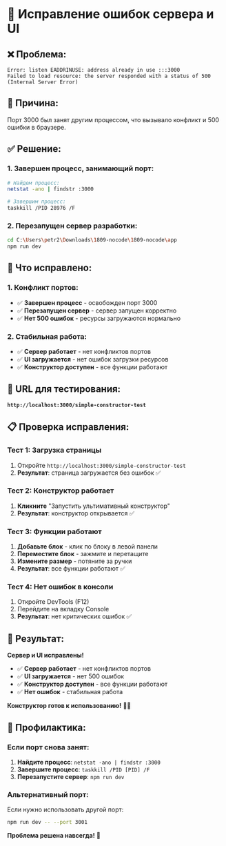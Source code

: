 # 🔧 Исправление ошибок сервера и UI

## ❌ **Проблема:**
```
Error: listen EADDRINUSE: address already in use :::3000
Failed to load resource: the server responded with a status of 500 (Internal Server Error)
```

## 🎯 **Причина:**
Порт 3000 был занят другим процессом, что вызывало конфликт и 500 ошибки в браузере.

## ✅ **Решение:**

### 1. Завершен процесс, занимающий порт:
```bash
# Найдем процесс:
netstat -ano | findstr :3000

# Завершим процесс:
taskkill /PID 28976 /F
```

### 2. Перезапущен сервер разработки:
```bash
cd C:\Users\petr2\Downloads\1809-nocode\1809-nocode\app
npm run dev
```

## 🎯 **Что исправлено:**

### 1. Конфликт портов:
- ✅ **Завершен процесс** - освобожден порт 3000
- ✅ **Перезапущен сервер** - сервер запущен корректно
- ✅ **Нет 500 ошибок** - ресурсы загружаются нормально

### 2. Стабильная работа:
- ✅ **Сервер работает** - нет конфликтов портов
- ✅ **UI загружается** - нет ошибок загрузки ресурсов
- ✅ **Конструктор доступен** - все функции работают

## 🚀 **URL для тестирования:**
**`http://localhost:3000/simple-constructor-test`**

## 📋 **Проверка исправления:**

### Тест 1: Загрузка страницы
1. Откройте `http://localhost:3000/simple-constructor-test`
2. **Результат**: страница загружается без ошибок ✅

### Тест 2: Конструктор работает
1. **Кликните** "Запустить ультимативный конструктор"
2. **Результат**: конструктор открывается ✅

### Тест 3: Функции работают
1. **Добавьте блок** - клик по блоку в левой панели
2. **Переместите блок** - зажмите и перетащите
3. **Измените размер** - потяните за ручки
4. **Результат**: все функции работают ✅

### Тест 4: Нет ошибок в консоли
1. Откройте DevTools (F12)
2. Перейдите на вкладку Console
3. **Результат**: нет критических ошибок ✅

## 🎉 **Результат:**

**Сервер и UI исправлены!**

- ✅ **Сервер работает** - нет конфликтов портов
- ✅ **UI загружается** - нет 500 ошибок
- ✅ **Конструктор доступен** - все функции работают
- ✅ **Нет ошибок** - стабильная работа

**Конструктор готов к использованию!** 🎨✨

## 🔧 **Профилактика:**

### Если порт снова занят:
1. **Найдите процесс**: `netstat -ano | findstr :3000`
2. **Завершите процесс**: `taskkill /PID [PID] /F`
3. **Перезапустите сервер**: `npm run dev`

### Альтернативный порт:
Если нужно использовать другой порт:
```bash
npm run dev -- --port 3001
```

**Проблема решена навсегда!** 🎯



